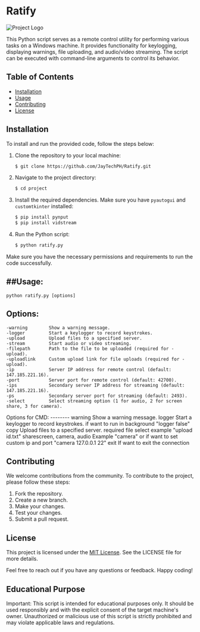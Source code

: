 # Ratify

![Project Logo](icon.ico)

This Python script serves as a remote control utility for performing various tasks on a Windows machine. It provides functionality for keylogging, displaying warnings, file uploading, and audio/video streaming. The script can be executed with command-line arguments to control its behavior.

## Table of Contents

- [Installation](#installation)
- [Usage](#usage)
- [Contributing](#contributing)
- [License](#license)

## Installation

To install and run the provided code, follow the steps below:

1. Clone the repository to your local machine:
   ```bash
   $ git clone https://github.com/JayTechPH/Ratify.git
   ```

2. Navigate to the project directory:
   ```bash
   $ cd project
   ```

3. Install the required dependencies. Make sure you have `pyautogui` and `customtkinter` installed:
   ```bash
   $ pip install pynput
   $ pip install vidstream
   ```

4. Run the Python script:
   ```bash
   $ python ratify.py
   ```

Make sure you have the necessary permissions and requirements to run the code successfully.

##Usage:
------
    python ratify.py [options]

Options:
--------
    -warning        Show a warning message.
    -logger         Start a keylogger to record keystrokes.
    -upload         Upload files to a specified server.
    -stream         Start audio or video streaming.
    -filepath       Path to the file to be uploaded (required for -upload).
    -uploadlink     Custom upload link for file uploads (required for -upload).
    -ip             Server IP address for remote control (default: 147.185.221.16).
    -port           Server port for remote control (default: 42700).
    -ips            Secondary server IP address for streaming (default: 147.185.221.16).
    -ps             Secondary server port for streaming (default: 2493).
    -select         Select streaming option (1 for audio, 2 for screen share, 3 for camera).

Options for CMD:
    --------
    warning                             Show a warning message.
    logger                              Start a keylogger to record keystrokes. if want to run in background "logger false"
    copy                                Upload files to a specified server. required file select example "upload id.txt"
    sharescreen, camera, audio          Example "camera" or if want to set custom ip and port "camera 127.0.0.1 22"
    exit                                If want to exit the connection

## Contributing

We welcome contributions from the community. To contribute to the project, please follow these steps:

1. Fork the repository.
2. Create a new branch.
3. Make your changes.
4. Test your changes.
5. Submit a pull request.

## License

This project is licensed under the [MIT License](LICENSE). See the LICENSE file for more details.

Feel free to reach out if you have any questions or feedback. Happy coding!

## Educational Purpose

Important: This script is intended for educational purposes only. It should be used responsibly and with the explicit consent of the target machine's owner. Unauthorized or malicious use of this script is strictly prohibited and may violate applicable laws and regulations.
